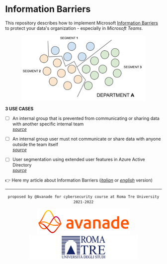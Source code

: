 # Information Barriers
This repository describes how to implement Microsoft [Information Barriers](https://docs.microsoft.com/en-us/microsoft-365/compliance/information-barriers) to protect your data's organization - especially in _Microsoft Teams_.

<div align="center">  
  <img src="https://github.com/mariocuomo/informationBarriers/blob/main/images/ib.png" width=400>
</div>

**3 USE CASES**
- [ ] An internal group that is prevented from communicating or sharing data with another specific internal team<br>
[_source_](https://github.com/mariocuomo/informationBarriers/tree/main/scripts/use%20case%201)
- [ ] An internal group user must not communicate or share data with anyone outside the team itself<br>
[_source_](https://github.com/mariocuomo/informationBarriers/tree/main/scripts/use%20case%202)
- [ ] User segmentation using extended user features in Azure Active Directory<br>
[_source_](https://github.com/mariocuomo/informationBarriers/tree/main/scripts/use%20case%203)


👉 Here my article about Information Barriers ([_italian_](https://github.com/mariocuomo/informationBarriers/blob/main/images/waiting.png) or [_english_](https://github.com/mariocuomo/informationBarriers/blob/main/images/waiting.png) version) 

---

<div align="center">
  
  `
  proposed by @Avanade for cybersecurity course at Roma Tre University 2021-2022
  `
  
  <img src="https://github.com/mariocuomo/informationBarriers/blob/main/images/avanade.png" width=300>
  <img src="https://github.com/mariocuomo/informationBarriers/blob/main/images/romatre.jpg" width=350>
</div>
